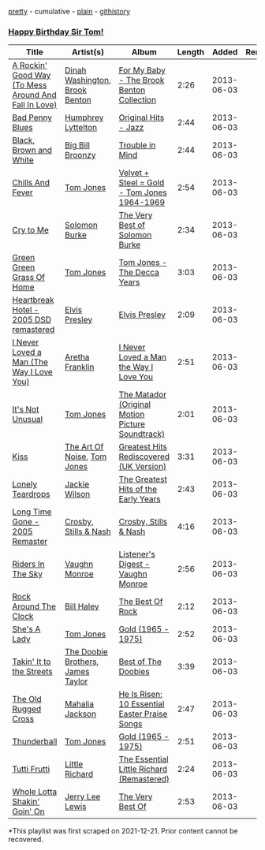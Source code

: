 [pretty](/playlists/pretty/5Ir6gs0eXKyPj3Qin8uEun.md) - cumulative - [plain](/playlists/plain/5Ir6gs0eXKyPj3Qin8uEun) - [githistory](https://github.githistory.xyz/mackorone/spotify-playlist-archive/blob/main/playlists/plain/5Ir6gs0eXKyPj3Qin8uEun)

### [Happy Birthday Sir Tom!](https://open.spotify.com/playlist/0nr7BQ8ecAD3ZKxbn8t3Pk)

> 

| Title | Artist(s) | Album | Length | Added | Removed |
|---|---|---|---|---|---|
| [A Rockin' Good Way \(To Mess Around And Fall In Love\)](https://open.spotify.com/track/2R6ICA0Ea44pGweRvxLknD) | [Dinah Washington](https://open.spotify.com/artist/32LHRiof0sa4taYew9i3Fa), [Brook Benton](https://open.spotify.com/artist/2ttm3uT0N1RN7vwKv1pQgh) | [For My Baby \- The Brook Benton Collection](https://open.spotify.com/album/5J9yQqYSQXZJYrA4uoMUfT) | 2:26 | 2013-06-03 |  |
| [Bad Penny Blues](https://open.spotify.com/track/4NQKjxwF4QmsMzPDBAozlu) | [Humphrey Lyttelton](https://open.spotify.com/artist/64rUsDFcuATcV1JyYn26mf) | [Original Hits \- Jazz](https://open.spotify.com/album/7w0BBD1iMMRbULd1MmV9Zv) | 2:44 | 2013-06-03 |  |
| [Black, Brown and White](https://open.spotify.com/track/6jqm55FdRW8T46rMUEUDn5) | [Big Bill Broonzy](https://open.spotify.com/artist/6HwigzRpuWoCZDqMOQc5eu) | [Trouble in Mind](https://open.spotify.com/album/6Mw3W9eOv939m6wxtBNz8Y) | 2:44 | 2013-06-03 |  |
| [Chills And Fever](https://open.spotify.com/track/1SLS2aNUBPqASI0Ura7y1U) | [Tom Jones](https://open.spotify.com/artist/1T0wRBO0CK0vK8ouUMqEl5) | [Velvet + Steel = Gold \- Tom Jones 1964\-1969](https://open.spotify.com/album/3UdJZSxSN2ol6z4840G4gM) | 2:54 | 2013-06-03 |  |
| [Cry to Me](https://open.spotify.com/track/2sCf9tz6LHByczuVT7rqIx) | [Solomon Burke](https://open.spotify.com/artist/4nts0oxMT67lVUoi5Kjxrb) | [The Very Best of Solomon Burke](https://open.spotify.com/album/6qnOfoAUz11fZ98GFilmKE) | 2:34 | 2013-06-03 |  |
| [Green Green Grass Of Home](https://open.spotify.com/track/5FEWoIwuseif9DQnxdoWB2) | [Tom Jones](https://open.spotify.com/artist/1T0wRBO0CK0vK8ouUMqEl5) | [Tom Jones \- The Decca Years](https://open.spotify.com/album/5Z8dvpv4uX3YBLM1xJR24O) | 3:03 | 2013-06-03 |  |
| [Heartbreak Hotel \- 2005 DSD remastered](https://open.spotify.com/track/4YpAvti84hmMqJwnAYawt5) | [Elvis Presley](https://open.spotify.com/artist/43ZHCT0cAZBISjO8DG9PnE) | [Elvis Presley](https://open.spotify.com/album/5viCjxb9beLq1gIdcDpzgZ) | 2:09 | 2013-06-03 |  |
| [I Never Loved a Man \(The Way I Love You\)](https://open.spotify.com/track/1hES47PrbU8GPTI5A9lsr0) | [Aretha Franklin](https://open.spotify.com/artist/7nwUJBm0HE4ZxD3f5cy5ok) | [I Never Loved a Man the Way I Love You](https://open.spotify.com/album/5WndWfzGwCkHzAbQXVkg2V) | 2:51 | 2013-06-03 |  |
| [It's Not Unusual](https://open.spotify.com/track/4cuB1Z3whEUoPLIjlHCkp3) | [Tom Jones](https://open.spotify.com/artist/1T0wRBO0CK0vK8ouUMqEl5) | [The Matador \(Original Motion Picture Soundtrack\)](https://open.spotify.com/album/3wvEZpTX8x2t3LNo2Q0a4k) | 2:01 | 2013-06-03 |  |
| [Kiss](https://open.spotify.com/track/2FfHmsF4tiZIhG468T63Sj) | [The Art Of Noise](https://open.spotify.com/artist/77zrvBORXcnTyysjjKRfBU), [Tom Jones](https://open.spotify.com/artist/1T0wRBO0CK0vK8ouUMqEl5) | [Greatest Hits Rediscovered \(UK Version\)](https://open.spotify.com/album/2P5Ig5LyuN4OP9XyUL2z50) | 3:31 | 2013-06-03 |  |
| [Lonely Teardrops](https://open.spotify.com/track/3LKw9vOh8tYsImRuaHiySz) | [Jackie Wilson](https://open.spotify.com/artist/4VnomLtKTm9Ahe1tZfmZju) | [The Greatest Hits of the Early Years](https://open.spotify.com/album/1ZyHuYQHfGW9WS0Ivi6NSM) | 2:43 | 2013-06-03 |  |
| [Long Time Gone \- 2005 Remaster](https://open.spotify.com/track/4LC7HgJQQpi9nDNvFpTaIF) | [Crosby, Stills & Nash](https://open.spotify.com/artist/2pdvghEHZJtgSXZ7cvNLou) | [Crosby, Stills & Nash](https://open.spotify.com/album/3m7nQ3mxkpE61tzgH8l1XD) | 4:16 | 2013-06-03 |  |
| [Riders In The Sky](https://open.spotify.com/track/3uikCgGPTFHbWDSOrrBq5g) | [Vaughn Monroe](https://open.spotify.com/artist/5TD3Mad384osX9K8DLkx7L) | [Listener's Digest \- Vaughn Monroe](https://open.spotify.com/album/3EEawQpqzDtc39cVVSej2T) | 2:56 | 2013-06-03 |  |
| [Rock Around The Clock](https://open.spotify.com/track/6eZ4AQ3S8caRHrfE3mWaRe) | [Bill Haley](https://open.spotify.com/artist/2XBzvyw3fwtZu4iUz12x0G) | [The Best Of Rock](https://open.spotify.com/album/5VtMEvBaxGv1pGTgV1Ujlg) | 2:12 | 2013-06-03 |  |
| [She's A Lady](https://open.spotify.com/track/7wUihHzj1WEH14nk1rQB6D) | [Tom Jones](https://open.spotify.com/artist/1T0wRBO0CK0vK8ouUMqEl5) | [Gold \(1965 \- 1975\)](https://open.spotify.com/album/50GJfvZmnEYkhOlAjKm5fk) | 2:52 | 2013-06-03 |  |
| [Takin' It to the Streets](https://open.spotify.com/track/1UBxiGQ2blRKft3csoK9H8) | [The Doobie Brothers](https://open.spotify.com/artist/39T6qqI0jDtSWWioX8eGJz), [James Taylor](https://open.spotify.com/artist/0vn7UBvSQECKJm2817Yf1P) | [Best of The Doobies](https://open.spotify.com/album/32xyhzHlGGsDvs1E7qihRA) | 3:39 | 2013-06-03 |  |
| [The Old Rugged Cross](https://open.spotify.com/track/4XGWJuRyb6SJmt39e5NLo7) | [Mahalia Jackson](https://open.spotify.com/artist/6QBUIuGCAJSAtefEY1EEdB) | [He Is Risen: 10 Essential Easter Praise Songs](https://open.spotify.com/album/7CZMCcXjT7JVA73NhSzXzO) | 2:47 | 2013-06-03 |  |
| [Thunderball](https://open.spotify.com/track/1UTXlPPLMsjvjdjIQw6Tzh) | [Tom Jones](https://open.spotify.com/artist/1T0wRBO0CK0vK8ouUMqEl5) | [Gold \(1965 \- 1975\)](https://open.spotify.com/album/50GJfvZmnEYkhOlAjKm5fk) | 2:51 | 2013-06-03 |  |
| [Tutti Frutti](https://open.spotify.com/track/17nFSc5cJ3AHKt7qsGFtsz) | [Little Richard](https://open.spotify.com/artist/4xls23Ye9WR9yy3yYMpAMm) | [The Essential Little Richard \(Remastered\)](https://open.spotify.com/album/4IxwByzyIrvhcy8VxG2zF0) | 2:24 | 2013-06-03 |  |
| [Whole Lotta Shakin' Goin' On](https://open.spotify.com/track/3LUHtV6F7IHAOognkvcEKv) | [Jerry Lee Lewis](https://open.spotify.com/artist/2zyz0VJqrDXeFDIyrfVXSo) | [The Very Best Of](https://open.spotify.com/album/71dF2PBGuJ8iPlLblf9exZ) | 2:53 | 2013-06-03 |  |

\*This playlist was first scraped on 2021-12-21. Prior content cannot be recovered.